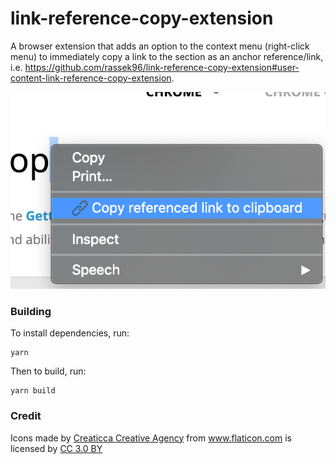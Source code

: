 # link-reference-copy-extension

A browser extension that adds an option to the context menu (right-click menu) to immediately copy a link to the section as an anchor reference/link, i.e. https://github.com/rassek96/link-reference-copy-extension#user-content-link-reference-copy-extension.   

![example](example.png)

### Building

To install dependencies, run:
```
yarn
```

Then to build, run:
```
yarn build
```

### Credit

<div>Icons made by <a href="https://www.flaticon.com/authors/creaticca-creative-agency" title="Creaticca Creative Agency">Creaticca Creative Agency</a> from <a href="https://www.flaticon.com/" 			    title="Flaticon">www.flaticon.com</a> is licensed by <a href="http://creativecommons.org/licenses/by/3.0/" 			    title="Creative Commons BY 3.0" target="_blank">CC 3.0 BY</a></div>
